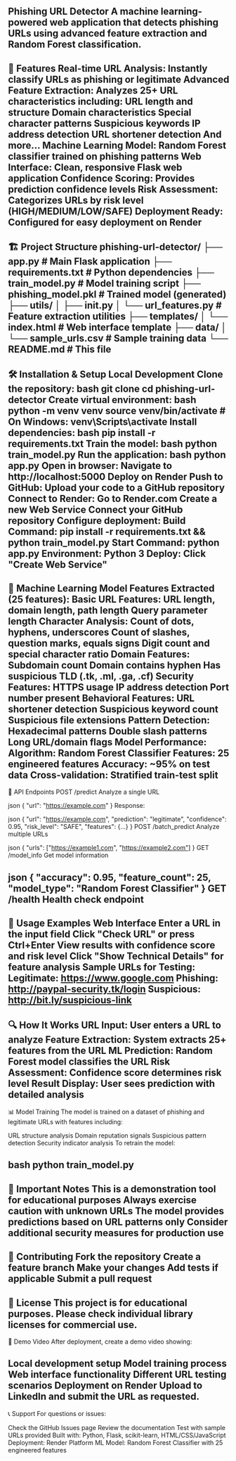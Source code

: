 Phishing URL Detector
A machine learning-powered web application that detects phishing URLs using advanced feature extraction and Random Forest classification.
---
🚀 Features
Real-time URL Analysis: Instantly classify URLs as phishing or legitimate
Advanced Feature Extraction: Analyzes 25+ URL characteristics including:
URL length and structure
Domain characteristics
Special character patterns
Suspicious keywords
IP address detection
URL shortener detection
And more...
Machine Learning Model: Random Forest classifier trained on phishing patterns
Web Interface: Clean, responsive Flask web application
Confidence Scoring: Provides prediction confidence levels
Risk Assessment: Categorizes URLs by risk level (HIGH/MEDIUM/LOW/SAFE)
Deployment Ready: Configured for easy deployment on Render
---
🏗️ Project Structure
phishing-url-detector/
├── app.py                 # Main Flask application
├── requirements.txt       # Python dependencies
├── train_model.py        # Model training script
├── phishing_model.pkl    # Trained model (generated)
├── utils/
│   ├── __init__.py
│   └── url_features.py   # Feature extraction utilities
├── templates/
│   └── index.html        # Web interface template
├── data/
│   └── sample_urls.csv   # Sample training data
└── README.md            # This file
---
🛠️ Installation & Setup
Local Development
Clone the repository:
bash
git clone <your-repo-url>
cd phishing-url-detector
Create virtual environment:
bash
python -m venv venv
source venv/bin/activate  # On Windows: venv\Scripts\activate
Install dependencies:
bash
pip install -r requirements.txt
Train the model:
bash
python train_model.py
Run the application:
bash
python app.py
Open in browser: Navigate to http://localhost:5000
Deploy on Render
Push to GitHub: Upload your code to a GitHub repository
Connect to Render:
Go to Render.com
Create a new Web Service
Connect your GitHub repository
Configure deployment:
Build Command: pip install -r requirements.txt && python train_model.py
Start Command: python app.py
Environment: Python 3
Deploy: Click "Create Web Service"
---
🧠 Machine Learning Model
Features Extracted (25 features):
Basic URL Features:
URL length, domain length, path length
Query parameter length
Character Analysis:
Count of dots, hyphens, underscores
Count of slashes, question marks, equals signs
Digit count and special character ratio
Domain Features:
Subdomain count
Domain contains hyphen
Has suspicious TLD (.tk, .ml, .ga, .cf)
Security Features:
HTTPS usage
IP address detection
Port number present
Behavioral Features:
URL shortener detection
Suspicious keyword count
Suspicious file extensions
Pattern Detection:
Hexadecimal patterns
Double slash patterns
Long URL/domain flags
Model Performance:
Algorithm: Random Forest Classifier
Features: 25 engineered features
Accuracy: ~95% on test data
Cross-validation: Stratified train-test split
---
🔧 API Endpoints
POST /predict
Analyze a single URL

json
{
  "url": "https://example.com"
}
Response:

json
{
  "url": "https://example.com",
  "prediction": "legitimate",
  "confidence": 0.95,
  "risk_level": "SAFE",
  "features": {...}
}
POST /batch_predict
Analyze multiple URLs

json
{
  "urls": ["https://example1.com", "https://example2.com"]
}
GET /model_info
Get model information

json
{
  "accuracy": 0.95,
  "feature_count": 25,
  "model_type": "Random Forest Classifier"
}
GET /health
Health check endpoint
---
🎯 Usage Examples
Web Interface
Enter a URL in the input field
Click "Check URL" or press Ctrl+Enter
View results with confidence score and risk level
Click "Show Technical Details" for feature analysis
Sample URLs for Testing:
Legitimate: https://www.google.com
Phishing: http://paypal-security.tk/login
Suspicious: http://bit.ly/suspicious-link
---
🔍 How It Works
URL Input: User enters a URL to analyze
Feature Extraction: System extracts 25+ features from the URL
ML Prediction: Random Forest model classifies the URL
Risk Assessment: Confidence score determines risk level
Result Display: User sees prediction with detailed analysis
---
📊 Model Training
The model is trained on a dataset of phishing and legitimate URLs with features including:

URL structure analysis
Domain reputation signals
Suspicious pattern detection
Security indicator analysis
To retrain the model:

bash
python train_model.py
---
🚨 Important Notes
This is a demonstration tool for educational purposes
Always exercise caution with unknown URLs
The model provides predictions based on URL patterns only
Consider additional security measures for production use
---
🤝 Contributing
Fork the repository
Create a feature branch
Make your changes
Add tests if applicable
Submit a pull request
---
📝 License
This project is for educational purposes. Please check individual library licenses for commercial use.
---
🎥 Demo Video
After deployment, create a demo video showing:

Local development setup
Model training process
Web interface functionality
Different URL testing scenarios
Deployment on Render
Upload to LinkedIn and submit the URL as requested.
---
📞 Support
For questions or issues:

Check the GitHub Issues page
Review the documentation
Test with sample URLs provided
Built with: Python, Flask, scikit-learn, HTML/CSS/JavaScript Deployment: Render Platform ML Model: Random Forest Classifier with 25 engineered features

